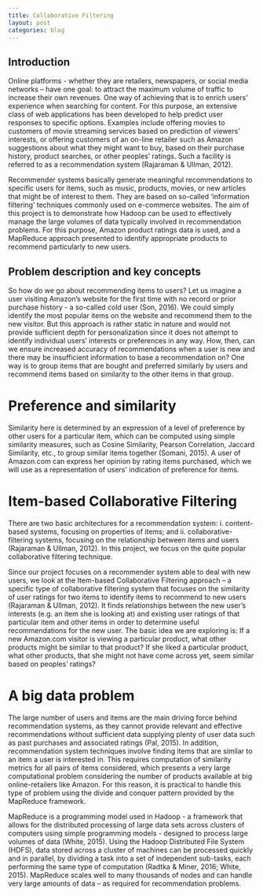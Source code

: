 ```yaml
---
title: Collaborative Filtering
layout: post
categories: blog
---
```




## Introduction

Online platforms - whether they are retailers, newspapers, or social media networks – have one goal: to attract the maximum volume of traffic to increase their own revenues. One way of achieving that is to enrich users’ experience when searching for content. For this purpose, an extensive class of web applications has been developed to help predict user responses to specific options. Examples include offering movies to customers of movie streaming services based on prediction of viewers’ interests, or offering customers of an on-line retailer such as Amazon suggestions about what they might want to buy, based on their purchase history, product searches, or other peoples’ ratings. Such a facility is referred to as a recommendation system (Rajaraman & Ullman, 2012).

Recommender systems basically generate meaningful recommendations to specific users for items, such as music, products, movies, or new articles that might be of interest to them. They are based on so-called ‘information filtering’ techniques commonly used on e-commerce websites. The aim of this project is to demonstrate how Hadoop can be used to effectively manage the large volumes of data typically involved in recommendation problems. For this purpose, Amazon product ratings data is used, and a MapReduce approach presented to identify appropriate products to recommend particularly to new users.

## Problem description and key concepts

So how do we go about recommending items to users? Let us imagine a user visiting Amazon’s website for the first time with no record or prior purchase history - a so-called cold user (Son, 2016). We could simply identify the most popular items on the website and recommend them to the new visitor. But this approach is rather static in nature and would not provide sufficient depth for personalization since it does not attempt to identify individual users’ interests or preferences in any way. How, then, can we ensure increased accuracy of recommendations when a user is new and there may be insufficient information to base a recommendation on? One way is to group items that are bought and preferred similarly by users and recommend items based on similarity to the other items in that group. 

# Preference and similarity
Similarity here is determined by an expression of a level of preference by other users for a particular item, which can be computed using simple similarity measures, such as Cosine Similarity, Pearson Correlation, Jaccard Similarity, etc., to group similar items together (Somani, 2015). A user of Amazon.com can express her opinion by rating items purchased, which we will use as a representation of users' indication of preference for items.

# Item-based Collaborative Filtering
There are two basic architectures for a recommendation system: i. content-based systems, focusing on properties of items; and ii. collaborative-filtering systems, focusing on the relationship between items and users (Rajaraman & Ullman, 2012). In this project, we focus on the quite popular collaborative filtering technique. 

Since our project focuses on a recommender system able to deal with new users, we look at the Item-based Collaborative Filtering approach – a specific type of collaborative filtering system that focuses on the similarity of user ratings for two items to identify items to recommend to new users (Rajaraman & Ullman, 2012). It finds relationships between the new user’s interests (e.g. an item she is looking at) and existing user ratings of that particular item and other items in order to determine useful recommendations for the new user. The basic idea we are exploring is: If a new Amazon.com visitor is viewing a particular product, what other products might be similar to that product? If she liked a particular product, what other products, that she might not have come across yet, seem similar based on peoples’ ratings?

# A big data problem
The large number of users and items are the main driving force behind recommendation systems, as they cannot provide relevant and effective recommendations without sufficient data supplying plenty of user data such as past purchases and associated ratings (Pal, 2015). In addition, recommendation system techniques involve finding items that are similar to an item a user is interested in. This requires computation of similarity metrics for all pairs of items considered, which presents a very large computational problem considering the number of products available at big online-retailers like Amazon. For this reason, it is practical to handle this type of problem using the divide and conquer pattern provided by the MapReduce framework. 

MapReduce is a programming model used in Hadoop - a framework that allows for the distributed processing of large data sets across clusters of computers using simple programming models - designed to process large volumes of data (White, 2015). Using the Hadoop Distributed File System (HDFS), data stored across a cluster of machines can be processed quickly and in parallel, by dividing a task into a set of independent sub-tasks, each performing the same type of computation (Radtka & Miner, 2016; White, 2015). MapReduce scales well to many thousands of nodes and can handle very large amounts of data – as required for recommendation problems. 
